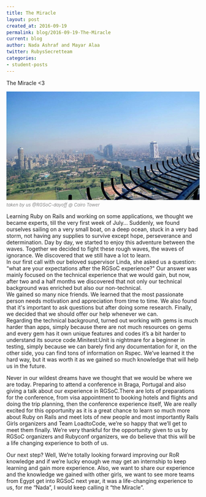 ```yaml
---
title: The Miracle
layout: post
created_at: 2016-09-19
permalink: blog/2016-09-19-The-Miracle
current: blog
author: Nada Ashraf and Mayar Alaa
twitter: RubysSecretteam
categories:
- student-posts
---
```

The Miracle <3

![Ruby's Secret Team](/img/blog/2016/2016-09-19-RGSoC-dayoff.jpg) <font color="grey"><small><i>taken by us @RGSoC-dayoff @ Cairo Tower</i></small></font><br>


Learning Ruby on Rails and working on some applications, we thought we became experts, till the very first week of July... Suddenly, we found ourselves sailing on a very small boat, on a deep ocean, stuck in a very bad storm, not having any supplies to survive except hope, perseverance and determination. Day by day, we started to enjoy this adventure between the waves. Together we decided to fight these rough waves, the waves of ignorance. We discovered that we still have a lot to learn.  
In our first call with our beloved supervisor Linda, she asked us a question: “what are your expectations after the RGSoC experience?" Our answer was mainly focused on the technical experience that we would gain, but now, after two and a half months we discovered that  not only our technical background was enriched but also our non-technical.  
We gained so many nice friends. We learned that the most passionate person needs motivation and appreciation from time to time. We also found that it's important to ask questions but after doing some research. Finally, we decided that we should offer our help whenever we can.  
Regarding the technical background, turned out working with gems is much harder than apps, simply because there are not much resources on gems and every gem has it own unique features and codes it’s a bit harder to understand its source code.Minitest:Unit is nightmare for a beginner in testing, simply because we can barely find any documentation for it, on the other side, you can find tons of information on Rspec. We’ve learned it the hard way, but it was worth it as we gained so much knowledge that will help us in the future.

Never in our wildest dreams have we thought that we would be where we are today. Preparing to attend a conference in Braga, Portugal and also giving a talk about our experience in RGSoC.There are lots of preparations for the conference, from visa appointment to booking hotels and flights and doing the trip planning, then the conference experience itself, We are really excited for this opportunity as it is a great chance to learn so much more about Ruby on Rails and meet lots of new people and most importantly Rails Girls organizers and Team LoadtoCode, we’re so happy that we’ll get to meet them finally. We’re very thankful for the opportunity given to us by RGSoC organizers and Rubyconf organizers, we do believe that this will be a life changing experience to both of us.
 
Our next step? Well, We’re totally looking forward improving our RoR knowledge and if we’re lucky enough we may get an internship to keep learning and gain more experience. Also, we want to share our experience and the knowledge we gained with other girls, we want to see more teams from Egypt get into RGSoC next year, it was a life-changing experience to us, for me “Nada”, I would keep calling it “the Miracle”.

 
